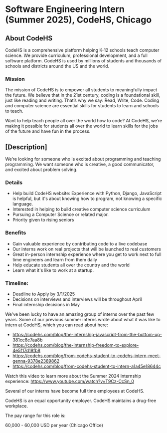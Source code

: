 # Software Engineering Intern (Summer 2025), CodeHS, Chicago

## About CodeHS

CodeHS is a comprehensive platform helping K-12 schools teach computer science. We provide curriculum, professional development, and a full software platform. CodeHS is used by millions of students and thousands of schools and districts around the US and the world.

### Mission

The mission of CodeHS is to empower all students to meaningfully impact the future. We believe that in the 21st century, coding is a foundational skill, just like reading and writing. That’s why we say: Read, Write, Code. Coding and computer science are essential skills for students to learn and schools to teach.

Want to help teach people all over the world how to code? At CodeHS, we’re making it possible for students all over the world to learn skills for the jobs of the future and have fun in the process.

## [Description]

We’re looking for someone who is excited about programming and teaching programming. We want someone who is creative, a good communicator, and excited about problem solving.

### Details

- Help build CodeHS website: Experience with Python, Django, JavaScript is helpful, but it's about knowing how to program, not knowing a specific language.
- Interested in helping to build creative computer science curriculum
- Pursuing a Computer Science or related major.
- Priority given to rising seniors

### Benefits

- Gain valuable experience by contributing code to a live codebase
- Our interns work on real projects that will be launched to real customers
- Great in-person internship experience where you get to work next to full time engineers and learn from them daily
- Help educate students all over the country and the world
- Learn what it's like to work at a startup.

### Timeline:

- Deadline to Apply by 3/1/2025
- Decisions on interviews and interviews will be throughout April
- Final internship decisions in May

We've been lucky to have an amazing group of interns over the past few years. Some of our previous summer interns wrote about what it was like to intern at CodeHS, which you can read about here:

- https://codehs.com/blog/the-internship-javascript-from-the-bottom-up-381cc8c7aa8b
- https://codehs.com/blog/the-internship-freedom-to-explore-4e5f17d18fb8
- https://codehs.com/blog/from-codehs-student-to-codehs-intern-meet-genna-9378e2389862
- https://codehs.com/blog/from-codehs-student-to-intern-a1a45e18644c

Watch this video to learn more about the Summer 2024 Internship experience: https://www.youtube.com/watch?v=T9Cz-CcSn_0

Several of our interns have become full time employees at CodeHS.

CodeHS is an equal opportunity employer. CodeHS maintains a drug-free workplace.

The pay range for this role is:

60,000 - 60,000 USD per year (Chicago Office)
